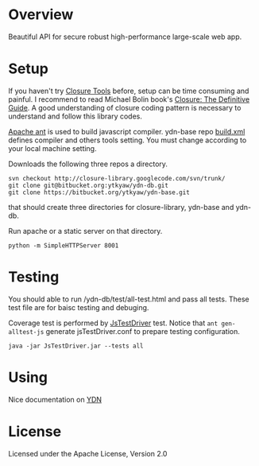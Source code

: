 # Overview #

Beautiful API for secure robust high-performance large-scale web app.

# Setup #

If you haven't try [Closure Tools](https://developers.google.com/closure/) before,
setup can be time consuming and painful. I recommend to read
Michael Bolin book's [Closure: The Definitive Guide](http://shop.oreilly.com/product/0636920001416.do).
A good understanding of closure coding pattern is necessary to understand and
follow this library codes.

[Apache ant](http://ant.apache.org/) is used to build javascript compiler. ydn-base repo
[build.xml](https://bitbucket.org/ytkyaw/ydn-base/raw/master/build.xml) defines compiler
and others tools setting. You must change according to your local machine setting.

Downloads the following three repos a directory.

    svn checkout http://closure-library.googlecode.com/svn/trunk/
    git clone git@bitbucket.org:ytkyaw/ydn-db.git
    git clone https://bitbucket.org/ytkyaw/ydn-base.git

that should create three directories for closure-library, ydn-base and ydn-db.

Run apache or a static server on that directory.

    python -m SimpleHTTPServer 8001

# Testing #

You should able to run /ydn-db/test/all-test.html and pass all tests. These test
file are for baisc testing and debuging.

Coverage test is performed by [JsTestDriver](http://code.google.com/p/js-test-driver/)
test. Notice that `ant gen-alltest-js` generate jsTestDriver.conf to prepare testing
configuration.

    java -jar JsTestDriver.jar --tests all

# Using #

Nice documentation on [YDN](http://dev.yathit.com)


# License #
Licensed under the Apache License, Version 2.0